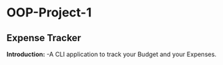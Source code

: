 # OOP-Project-1
## Expense Tracker
**Introduction:**
-A CLI application to track your Budget and your Expenses.
